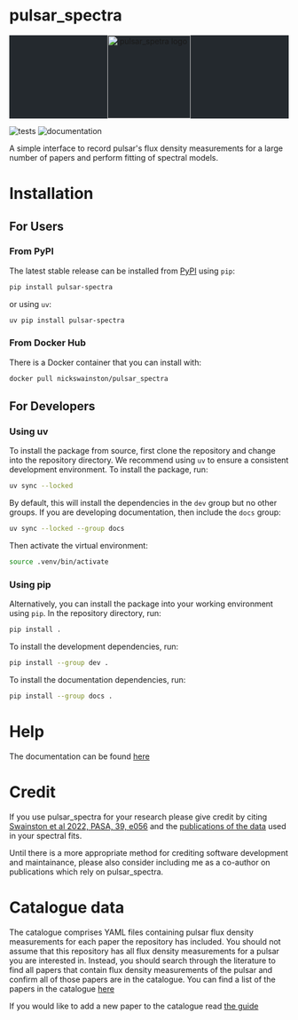 pulsar_spectra
======
<div class="bg-gray-dark" align="center" style="background-color:#24292e">
<img src="docs/logos/logo_white.svg" height="150px" alt="pulsar_spetra logo">
<!-- <br/>
<a href='https://all-pulsar-spectra.readthedocs.io/en/latest/?badge=latest'>
    <img src='https://readthedocs.org/projects/all-pulsar-spectra/badge/?version=latest' alt='Documentation Status' />
</a>
<a href='https://github.com/NickSwainston/pulsar_spectra/actions'>
    <img src='https://github.com/github/docs/actions/workflows/main.yml/badge.svg' alt='Test Status' />
</a> -->
</div>

![tests](https://github.com/NickSwainston/pulsar_spectra/actions/workflows/pytest.yaml/badge.svg)
![documentation](https://readthedocs.org/projects/all-pulsar-spectra/badge/?version=latest)

A simple interface to record pulsar's flux density measurements for a large number of papers and perform fitting of spectral models.


Installation
=====

For Users
-----

### From PyPI
The latest stable release can be installed from [PyPI](https://pypi.org/project/pulsar-spectra/) using `pip`:
```bash
pip install pulsar-spectra
```
or using `uv`:
```bash
uv pip install pulsar-spectra
```

### From Docker Hub
There is a Docker container that you can install with:
```bash
docker pull nickswainston/pulsar_spectra
```

For Developers
-----

### Using uv
To install the package from source, first clone the repository and change into the repository directory.
We recommend using `uv` to ensure a consistent development environment. To install the package, run:
```bash
uv sync --locked
```
By default, this will install the dependencies in the `dev` group but no other groups. If you
are developing documentation, then include the `docs` group:
```bash
uv sync --locked --group docs
```
Then activate the virtual environment:
```bash
source .venv/bin/activate
```

### Using pip
Alternatively, you can install the package into your working environment using `pip`. In the repository
directory, run:
```bash
pip install .
```
To install the development dependencies, run:
```bash
pip install --group dev .
```
To install the documentation dependencies, run:
```bash
pip install --group docs .
```

Help
=====
The documentation can be found [here](https://pulsar-spectra.readthedocs.io/en/latest/)

Credit
=====
If you use pulsar_spectra for your research please give credit by citing [Swainston et al 2022, PASA, 39, e056](https://ui.adsabs.harvard.edu/abs/2022arXiv220913324S/abstract) and the [publications of the data](https://pulsar-spectra.readthedocs.io/en/latest/catalogue.html#papers-included-in-our-catalogue) used in your spectral fits.

Until there is a more appropriate method for crediting software development and maintainance, please also consider including me as a co-author on publications which rely on pulsar_spectra.

Catalogue data
=====
The catalogue comprises YAML files containing pulsar flux density measurements for each paper the repository has included.
You should not assume that this repository has all flux density measurements for a pulsar you are interested in.
Instead, you should search through the literature to find all papers that contain flux density measurements of
the pulsar and confirm all of those papers are in the catalogue. You can find a list of the papers in the catalogue [here](https://pulsar-spectra.readthedocs.io/en/latest/catalogue.html#papers-included-in-our-catalgoue)

If you would like to add a new paper to the catalogue read [the guide](https://pulsar-spectra.readthedocs.io/en/latest/catalogue.html#adding-papers)
